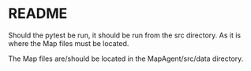 # README

Should the pytest be run, it should be run from the src directory. As it is where the Map files must be located.

The Map files are/should be located in the MapAgent/src/data directory.
